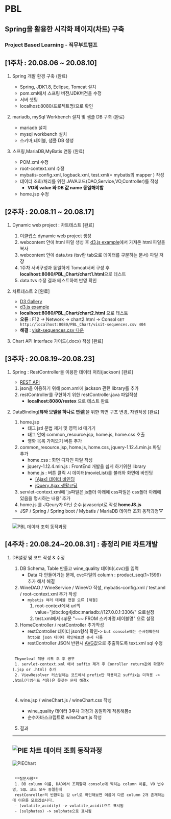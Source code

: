 # PBL
## Spring을 활용한 시각화 페이지(차트) 구축
### Project Based Learning - 직무부트캠프 

[1주차 : 20.08.06 ~ 20.08.10]
---
1. Spring 개발 환경 구축 (완료)
	- Spring, JDK1.8, Eclipse, Tomcat 설치 
	- pom.xml에서 스프링 버전/JDK버전을 수정
	- 서버 셋팅 
	- localhost:8080/프로젝트명/으로 확인

2. mariadb, mySql Workbench 설치 및 샘플 DB 구축 (완료)
	- mariadb 설치
	- mysql workbench 설치
	- 스키마,테이블, 샘플 DB 생성

3. 스프링,MariaDB,MyBatis 연동  (완료)
	- POM.xml 수정
	- root-context.xml 수정
	- mybatis-config.xml, logback.xml, test.xml(= mybatis의 mapper ) 작성
	- 데이터 조회/처리를 위한 JAVA코드(DAO,Service,VO,Controller)를 작성
		- **VO의 value 와 DB 값 name 동일해야함**
	- home.jsp 수정

[2주차 : 20.08.11 ~ 20.08.17]
---
1. Dynamic web project : 차트테스트 [완료]
	1. 이클립스 dynamic web project 생성
	2. webcontent 안에 html 파일 생성 후 [d3.js example](http://bl.ocks.org/caged/6476579)에서 가져온 html 파일을 복사
	3. webcontent 안에 data.tvs (tsv란 tab으로 데이터를 구분하는 문서) 파일 저장
	4. 1주차 서버구성과 동일하게 Tomcat서버 구성 후 **localhost:8080/PBL_Chart/chart1.html**으로 테스트
	5. data.tvs 수정 결과 테스트하여 반영 확인

2. 차트테스트 2 [완료]
	- [D3 Gallery](https://github.com/d3/d3/wiki/Gallery)
	- [d3.js example](https://bl.ocks.org/kerryrodden/766f8f6d31f645c39f488a0befa1e3c8)
	<!--이것은 주석 : code강조는 (키보드 숫자 1왼쪽 ` 사용)-->
	<!--이것은 주석 : link는 []() 사이 띄어쓰기x -->
	- **localhost:8080/PBL_Chart/chart2.html** 으로 테스트
	- **오류** : F12 -> Network -> chart2.html -> Consol  `GET http://localhost:8080/PBL_Chart/visit-sequences.csv 404`
	- **해결** : [visit-sequences.csv 다운](https://gist.github.com/kerryrodden/7090426#file-visit-sequences-csv)

3. Chart API Interface 가이드(.docx) 작성 [완료]

[3주차 : 20.08.19~20.08.23]
---
1. Spring : RestController을 이용한 데이터 처리(jackson) [완료]
	- [REST API](https://gmlwjd9405.github.io/2018/09/21/rest-and-restful.html)
	1. json을 이용하기 위해 pom.xml에 jackson 관련 library를 추가
	2. restController를 구현하기 위한 restController.java 파일작성
		- **localhost:8080/restex** 으로 테스트 완료

2. DataBinding[**뷰와 모델을 하나로 연결**]을 위한 화면 구조 변경, 자원작성 [완료]
	1. home.jsp
		- <tbody> 태그 jstl 문법 제거 및 영역 id 매기기
		- <head> 태그 안에 common_resource.jsp, home.js, home.css 호출
		- 영화 목록 가져오기 버튼 추가
	2. common_resource.jsp, home.js, home.css, jquery-1.12.4.min.js 파일 추가
		- home.css : 화면 디자인 파일 작성
		- jquery-1.12.4.min.js : FrontEnd 개발을 쉽게 하기위한 library
		- home.js : 버튼 클릭 시 데이터(movieList)를 불러와 화면에 바인딩
			- [[Ajax] 데이터 바인딩](https://blog.naver.com/lgr0406/221701331161)
			- [jQuery Ajax 생활코딩](https://opentutorials.org/course/1375/6851)
	3. servlet-context.xml에 'js파일은 js폴더 아래에 css파일은 css폴더 아래에 있음을 명시하는 내용' 추가
	4. home.js 를 JQeury가 아닌 순수 javascript로 작성 **homeJS.js**
	- JSP / Spring / Spring boot / Mybatis / MariaDB 데이터 조회 동작과정▽
	---
	![PBL 데이터 조회 동작과정](https://user-images.githubusercontent.com/60174144/91526544-d7716b00-e93e-11ea-9f5a-4914e69d529a.jpg)

[4주차 : 20.08.24~20.08.31] : 총정리 PIE 차트개발
---
1. DB설정 및 코드 작성 & 수정
	1. DB Schema, Table 만들고 wine_quality 데이터(.cvc)를 입력
		- Data 다 안들어가는 문제, cvc파일의 column : product_seq(1~1599) 추가 해서 해결
	2. WineDAO / WineService / WineVO 작성, mybatis-config.xml / test.xml / root-context.xml 추가 작성
		- `mybatis 여러 테이블 연결 오류 [해결]`	
			1. root-context에서 url의 value="jdbc:log4jdbc:mariadb://127.0.0.1:3306/" 으로설정
			2. test.xml에서 sql문 "~~~ FROM 스키마명.테이블명" 으로 설정
	3. HomeController / restController 추가작성
		- restController 데이터 json형식 확인-> `but console에는 순서정확한데 http로 json 데이터 확인해보면 순서 다름`
		- restController JSON 반환시 [AVG](https://coding-factory.tistory.com/85)값으로 추출하도록 text.xml sql 수정

	<pre>
	<code>
	Thymeleaf 적용 시도 추 후 공부	
	1. servlet-context.xml 에서 suffix 제거 후 Conroller return값에 확장자(.jsp or .html) 추가
	2. ViewResolver 커스텀하는 코드에서 prefix만 적용하고 suffix는 미적용 -> .html(타임리프 적용)은 못찾는 문제 해결x
	</code>
	</pre>

	4. wine.jsp /  wineChart.js / wineChart.css 작성
		- wine_quality 데이터 3주차 과정과 동일하게 적용해봄o
		- 순수자바스크립트로 wineChart.js 작성	
		

	5. 결과
	---
	![PIE 차트 데이터 조회 동작과정](https://user-images.githubusercontent.com/60174144/92009267-39890080-ed83-11ea-8c38-384e912513d3.jpg)
	---
	![PIEChart](https://user-images.githubusercontent.com/60174144/91726660-95188a00-ebdb-11ea-9150-e1397058921a.png)

	<pre>
	<code>
	**질문사항**
	1. DB column 이름, DAO에서 조회할때 console에 찍히는 column 이름, VO 변수명, SQL 코드 모두 동일한데   
	restConroller의 반환되는 값 url로 확인해보면 이름이 다른 column 2개 존재하는데 이유를 모르겠습니다. 
	- (volatile_acidity) -> volatile_acidit으로 표시됨
	- (sulphates) -> sulphate으로 표시됨
	</code>
	</pre>	